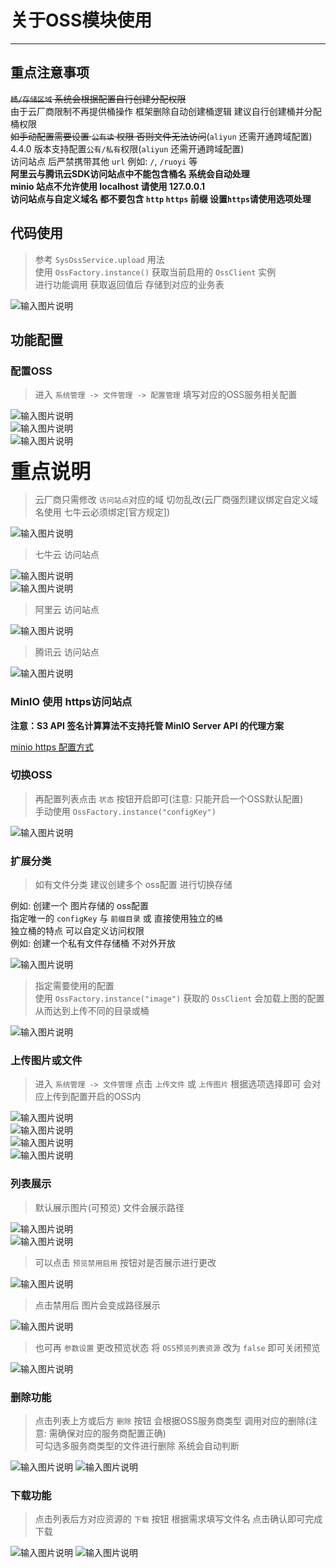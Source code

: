 # 关于OSS模块使用
- - -
## 重点注意事项

~~`桶/存储区域` 系统会根据配置自行创建分配权限~~<br>
由于云厂商限制不再提供桶操作 框架删除自动创建桶逻辑 建议自行创建桶并分配桶权限<br>
~~如手动配置需要设置 `公有读` 权限 否则文件无法访问~~(`aliyun` 还需开通跨域配置)<br>
4.4.0 版本支持配置`公有/私有`权限(`aliyun` 还需开通跨域配置)<br>
访问站点 后严禁携带其他 `url` 例如: `/`, `/ruoyi` 等<br>
**阿里云与腾讯云SDK访问站点中不能包含桶名 系统会自动处理** <br>
**minio 站点不允许使用 localhost 请使用 127.0.0.1** <br>
**访问站点与自定义域名 都不要包含 `http` `https` 前缀 设置`https`请使用选项处理**

## 代码使用

> 参考 `SysOssService.upload` 用法 <br>
> 使用 `OssFactory.instance()` 获取当前启用的 `OssClient` 实例<br>
> 进行功能调用 获取返回值后 存储到对应的业务表

![输入图片说明](https://foruda.gitee.com/images/1678978345529639839/d350ec0b_1766278.png "屏幕截图")


## 功能配置

### 配置OSS

> 进入 `系统管理 -> 文件管理 -> 配置管理` 填写对应的OSS服务相关配置<br>

![输入图片说明](https://foruda.gitee.com/images/1678978349820700551/1f91a237_1766278.png "屏幕截图")<br>
![输入图片说明](https://foruda.gitee.com/images/1678978354387669856/3a91a3a9_1766278.png "屏幕截图")<br>
![输入图片说明](https://foruda.gitee.com/images/1678978358019307086/0c2523e4_1766278.png "屏幕截图")

<font size="6">**重点说明**</font>

> 云厂商只需修改 `访问站点`对应的域 切勿乱改(云厂商强烈建议绑定自定义域名使用 七牛云必须绑定[官方规定])<br>

![输入图片说明](https://foruda.gitee.com/images/1678978362358100362/5c2c4d20_1766278.png "屏幕截图")

> 七牛云 访问站点<br>


![输入图片说明](https://foruda.gitee.com/images/1678978366254745764/e93a65ff_1766278.png "屏幕截图")<br>
![输入图片说明](https://foruda.gitee.com/images/1678978369853348732/79e8950e_1766278.png "屏幕截图")

> 阿里云 访问站点

![输入图片说明](https://foruda.gitee.com/images/1678978373981462025/56a70398_1766278.png "屏幕截图")

> 腾讯云 访问站点

![输入图片说明](https://foruda.gitee.com/images/1678978378697093134/785517f3_1766278.png "屏幕截图")

### MinIO 使用 https访问站点

**注意：S3 API 签名计算算法不支持托管 MinIO Server API 的代理方案**

[ minio https 配置方式](https://blog.csdn.net/Michelle_Zhong/article/details/126484358)

### 切换OSS

> 再配置列表点击 `状态` 按钮开启即可(注意: 只能开启一个OSS默认配置)<br>
> 手动使用 `OssFactory.instance("configKey")` <br>

![输入图片说明](https://foruda.gitee.com/images/1678978383700118702/7f3fa0c5_1766278.png "屏幕截图")

### 扩展分类

> 如有文件分类 建议创建多个 oss配置 进行切换存储<br>

例如: 创建一个 图片存储的 oss配置<br>
指定唯一的 `configKey` 与 `前缀目录` 或 直接使用独立的`桶`<br>
独立桶的特点 可以自定义访问权限<br>
例如: 创建一个私有文件存储桶 不对外开放<br>

![输入图片说明](https://foruda.gitee.com/images/1678978389139754119/140be1df_1766278.png "屏幕截图")

> 指定需要使用的配置<br>
> 使用 `OssFactory.instance("image")` 获取的 `OssClient` 会加载上图的配置 从而达到上传不同的目录或桶


![输入图片说明](https://foruda.gitee.com/images/1678978397550123641/1b536881_1766278.png "屏幕截图")


### 上传图片或文件

> 进入 `系统管理 -> 文件管理` 点击 `上传文件` 或 `上传图片` 根据选项选择即可 会对应上传到配置开启的OSS内<br>

![输入图片说明](https://foruda.gitee.com/images/1678978401028132972/445d058e_1766278.png "屏幕截图")<br>
![输入图片说明](https://foruda.gitee.com/images/1678978404388284503/5459da29_1766278.png "屏幕截图")<br>
![输入图片说明](https://foruda.gitee.com/images/1678978408761764835/c81651fc_1766278.png "屏幕截图")<br>
![输入图片说明](https://foruda.gitee.com/images/1678978412748494539/7bae621f_1766278.png "屏幕截图")

### 列表展示

> 默认展示图片(可预览) 文件会展示路径<br>

![输入图片说明](https://foruda.gitee.com/images/1678978416327601385/af1ecb3b_1766278.png "屏幕截图")<br>
![输入图片说明](https://foruda.gitee.com/images/1678978422249633007/19d68eaa_1766278.png "屏幕截图")

> 可以点击 `预览禁用启用` 按钮对是否展示进行更改

![输入图片说明](https://foruda.gitee.com/images/1678978426017014926/4f7fa3f3_1766278.png "屏幕截图")

> 点击禁用后 图片会变成路径展示

![输入图片说明](https://foruda.gitee.com/images/1678978429692592556/0231d778_1766278.png "屏幕截图")

> 也可再 `参数设置` 更改预览状态 将 `OSS预览列表资源` 改为 `false` 即可关闭预览

![输入图片说明](https://foruda.gitee.com/images/1678978433769403801/7d480e76_1766278.png "屏幕截图")

### 删除功能

> 点击列表上方或后方 `删除` 按钮 会根据OSS服务商类型 调用对应的删除(注意: 需确保对应的服务商配置正确)<br>
> 可勾选多服务商类型的文件进行删除 系统会自动判断

![输入图片说明](https://foruda.gitee.com/images/1678978438265941745/f32edc72_1766278.png "屏幕截图")
![输入图片说明](https://foruda.gitee.com/images/1678978441938542080/43ed7c3d_1766278.png "屏幕截图")

### 下载功能

> 点击列表后方对应资源的 `下载` 按钮 根据需求填写文件名 点击确认即可完成下载

![输入图片说明](https://foruda.gitee.com/images/1678978448927336261/409af888_1766278.png "屏幕截图")
![输入图片说明](https://foruda.gitee.com/images/1678978452761792483/ed0a4a72_1766278.png "屏幕截图")
